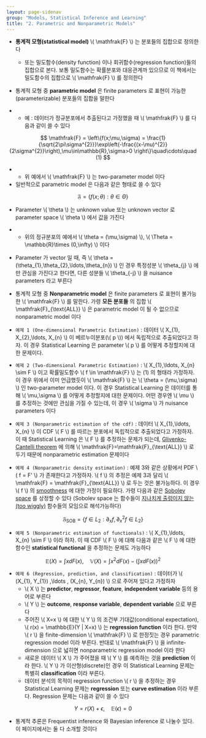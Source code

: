```yaml
---
layout: page-sidenav
group: "Models, Statistical Inference and Learning"
title: "2. Parametric and Nonparametric Models"
---
```


- **통계적 모형(statistical model)** \\( \mathfrak{F} \\) 는 분포들의 집합으로 정의한다
	- 또는 밀도함수(density function) 이나 회귀함수(regression function)들의 집합으로 본다. 보통 밀도함수는 확률분포와 대응관계까 있으므로 이 책에서는 밀도함수의 집합으로 \\( \mathfrak{F} \\) 를 정의한다

- 통계적 모형 중 **parametric model** 은 finite parameters 로 표현이 가능한 (parameterizable) 분포들의 집합을 말한다
-	- 예 : 데이터가 정규분포에서 추출된다고 가정했을 때 \\( \mathfrak{F} \\) 를 다음과 같이 쓸 수 있다

$$
\mathfrak{F} = \left\{f(x;\mu,\sigma) = \frac{1}{\sqrt{2\pi\sigma^{2}}}\exp\left(-\frac{(x-\mu)^{2}}{2\sigma^{2}}\right),\mu\in\mathbb{R},\sigma>0 \right\}\quad\cdots\quad (1)
$$

-	- 위 예에서 \\( \mathfrak{F} \\) 는 two-parameter model 이다
-	일반적으로 parametric model 은 다음과 같은 형태로 쓸 수 있다

$$
\mathfrak{F} = \{f(x;\theta) : \theta\in\Theta\}
$$

- Parameter \\( \theta \\) 는 unknown value 또는 unknown vector 로 parameter space \\( \theta \\) 에서 값을 가진다
-	- 위의 정규분포의 예에서 \\( \theta = (\mu,\sigma) \\), \\( \Theta = \mathbb{R}\times (0,\infty) \\) 이다
- Parameter 가 vector 일 때, 즉 \\( \theta = (\theta_{1},\theta_{2},\ldots,\theta_{n}) \\) 인 경우 특정성분 \\( \theta_{j} \\) 에만 관심을 가진다고 한다면, 다른 성분들 \\( \theta_{-j} \\) 을 nuisance parameters 라고 부른다

- 통계적 모형 중 **Nonparametric model** 은 finite parameters 로 표현이 불가능한 \\( \mathfrak{F} \\) 를 말한다. 가령 **모든 분포들** 의 집합 \\( \mathfrak{F}_{\text{ALL}} \\) 은 parametric model 이 될 수 없으므로 nonparametric model 이다 

- `예제 1 (One-dimensional Parametric Estimation)` : 데이터 \\( X_{1}, X_{2},\ldots, X_{n} \\) 이 베르누이분포(\\( p \\)) 에서 독립적으로 추출되었다고 하자. 이 경우 Statistical Learning 은 parameter \\( p \\) 를 어떻게 추정할지에 대한 문제이다.

- `예제 2 (Two-dimensional Parametric Estimation)` : \\( X_{1},\ldots, X_{n} \sim F \\) 이고 확률밀도함수 \\( f \in \mathfrak{F} \\) 는 (1) 의 형태라 가정하자. 이 경우 위에서 이미 언급했듯이 \\( \mathfrak{F} \\) 는 \\( \theta = (\mu,\sigma) \\) 인 two-parameter model 이다. 이 경우 Statistical Learning 은 데이터를 통해 \\( \mu,\sigma \\) 를 어떻게 추정할지에 대한 문제이다. 어떤 경우엔 \\( \mu \\) 를 추정하는 것에만 관심을 가질 수 있는데, 이 경우 \\( \sigma \\) 가 nuisance parameters 이다
- `예제 3 (Nonparametric estimation of the cdf)` : 데이터 \\( X_{1},\ldots, X_{n} \\) 이 CDF \\( F \\) 를 따르는 분포에서 독립적으로 추출되었다고 가정하자. 이 때 Statistical Learning 은 \\( F \\) 를 추정하는 문제가 되는데, [Glivenko-Cantelli theorem](https://en.wikipedia.org/wiki/Glivenko%E2%80%93Cantelli_theorem) 에 의해 \\( \mathfrak{F}=\mathfrak{F}_{\text{ALL}} \\) 로 두기 때문에 nonparametric estimation 문제이다
- `예제 4 (Nonparametric density estimation)` : 예제 3와 같은 상황에서 PDF \\( f = F' \\) 가 존재한다고 가정하자. \\( f \\) 의 추정은 예제 3과 달리 \\( \mathfrak{F} = \mathfrak{F}_{\text{ALL}} \\) 로 두는 것은 불가능하다. 이 경우 \\( f \\) 의 [smoothness](https://en.wikipedia.org/wiki/Smoothness) 에 대한 가정이 필요하다. 가령 다음과 같은 [Sobolev space](https://en.wikipedia.org/wiki/Sobolev_space) 를 상정할 수 있다 (Sobolev space 는 함수들이 [지나치게 출렁이지 않는(too wiggly)](https://en.wikipedia.org/wiki/Total_variation#Total_variation_for_functions_of_one_real_variable) 함수들의 모임으로 해석가능하다)

$$
\mathfrak{F}_{\text{SOB}} =\left\{f\in L_{2}: \partial_{x}f, \partial_{x}^{2}f \in L_{2}\right\}
$$

- `예제 5 (Nonparametric estimation of functionals)` : \\( X_{1},\ldots, X_{n} \sim F \\) 이라 하자. 이 때 CDF \\( F \\) 에 대해 다음과 같은 \\( F \\) 에 대한 함수인 **statistical functional** 을 추정하는 문제도 가능하다

$$
\mathbb{E}(X) = \int x dF(x),\quad \mathbb{V}(X)=\int x^{2}dF(x)-\left(\int x dF(x)\right)^{2}
$$

- `예제 6 (Regression, prediction, and classification)` : 데이터가 \\( (X_{1}, Y_{1}) ,\ldots , (X_{n}, Y_{n}) \\) 으로 주어져 있다고 가정하자
	- \\( X \\) 는 **predictor**, **regressor**, **feature**, **independent variable** 등의 용어로 부른다
	- \\( Y \\) 는 **outcome**, **response variable**, **dependent variable** 으로 부른다
	- 주어진 \\( X=x \\) 에 대한 \\( Y \\) 의 조건부 기대값(conditional expectation), \\( r(x) = \mathbb{E}(Y | X=x) \\) 는 **regression function** 이라 한다. 만약 \\( r \\) 을 finite-dimension \\( \mathfrak{F} \\) 로 한정짓는 경우 parametric regression model 이라 부른다. 반대로 \\( \mathfrak{F} \\) 을 infinite-dimension 으로 넓히면 nonparametric regression model 이라 한다
	- 새로운 데이터 \\( X \\) 가 주어졌을 때 \\( Y \\) 를 예측하는 것을 **prediction** 이라 한다. \\( Y \\) 가 이산형(discrete)인 경우 이 Statistical Learning 문제는 특별히 **classification** 이라 부른다.
	- 데이터 분석의 목적이 regression function \\( r \\)	을 추정하는 경우 Statistical Learning 문제는 **regression** 또는 **curve estimation** 이라 부른다. Regression 문제는 다음과 같이 쓸 수 있다

$$
Y = r(X) + \epsilon,\quad \mathbb{E}(\epsilon) = 0
$$

- 통계적 추론은 Frequentist inference 와 Bayesian inference 로 나눌수 있다. 이 페이지에서는 둘 다 소개할 것이다

